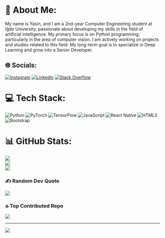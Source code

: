 # 💫 About Me:
My name is Yasin, and I am a 2nd-year Computer Engineering student at Iğdır University, passionate about developing my skills in the field of artificial intelligence. My primary focus is on Python programming, particularly in the area of computer vision. I am actively working on projects and studies related to this field. My long-term goal is to specialize in Deep Learning and grow into a Senior Developer.


## 🌐 Socials:
[![Instagram](https://img.shields.io/badge/Instagram-%23E4405F.svg?logo=Instagram&logoColor=white)](https://instagram.com/Yasinkrcmx) [![LinkedIn](https://img.shields.io/badge/LinkedIn-%230077B5.svg?logo=linkedin&logoColor=white)](https://linkedin.com/in/yasin-karacamm) [![Stack Overflow](https://img.shields.io/badge/-Stackoverflow-FE7A16?logo=stack-overflow&logoColor=white)](https://stackoverflow.com/users/22521818) 

# 💻 Tech Stack:
![Python](https://img.shields.io/badge/python-3670A0?style=for-the-badge&logo=python&logoColor=ffdd54) ![PyTorch](https://img.shields.io/badge/PyTorch-%23EE4C2C.svg?style=for-the-badge&logo=PyTorch&logoColor=white) ![TensorFlow](https://img.shields.io/badge/TensorFlow-%23FF6F00.svg?style=for-the-badge&logo=TensorFlow&logoColor=white) ![JavaScript](https://img.shields.io/badge/javascript-%23323330.svg?style=for-the-badge&logo=javascript&logoColor=%23F7DF1E) ![React Native](https://img.shields.io/badge/react_native-%2320232a.svg?style=for-the-badge&logo=react&logoColor=%2361DAFB) ![HTML5](https://img.shields.io/badge/html5-%23E34F26.svg?style=for-the-badge&logo=html5&logoColor=white) ![Bootstrap](https://img.shields.io/badge/bootstrap-%238511FA.svg?style=for-the-badge&logo=bootstrap&logoColor=white)
# 📊 GitHub Stats:
![](https://github-readme-stats.vercel.app/api?username=Yasinkrcm&theme=dark&hide_border=false&include_all_commits=false&count_private=false)<br/>
![](https://github-readme-streak-stats.herokuapp.com/?user=Yasinkrcm&theme=dark&hide_border=false)<br/>
![](https://github-readme-stats.vercel.app/api/top-langs/?username=Yasinkrcm&theme=dark&hide_border=false&include_all_commits=false&count_private=false&layout=compact)

### ✍️ Random Dev Quote
![](https://quotes-github-readme.vercel.app/api?type=horizontal&theme=radical)

### 🔝 Top Contributed Repo
![](https://github-contributor-stats.vercel.app/api?username=Yasinkrcm&limit=5&theme=dark&combine_all_yearly_contributions=true)

---
[![](https://visitcount.itsvg.in/api?id=Yasinkrcm&icon=2&color=0)](https://visitcount.itsvg.in)
